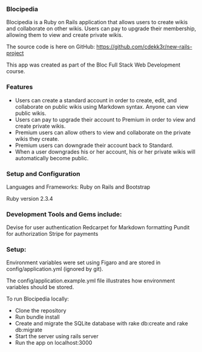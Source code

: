<h3>Blocipedia</h3>

Blocipedia is a Ruby on Rails application that allows users to create wikis and collaborate on other wikis. Users can pay to upgrade their membership, allowing them to view and create private wikis.

The source code is here on GitHub: https://github.com/cdekk3r/new-rails-project

This app was created as part of the Bloc Full Stack Web Development course.

<h3>Features</h3>

- Users can create a standard account in order to create, edit, and collaborate on public wikis using Markdown syntax. Anyone can view public wikis.
- Users can pay to upgrade their account to Premium in order to view and create private wikis.
- Premium users can allow others to view and collaborate on the private wikis they create.
- Premium users can downgrade their account back to Standard.
- When a user downgrades his or her account, his or her private wikis will automatically become public.

<h3>Setup and Configuration</h3>

Languages and Frameworks: Ruby on Rails and Bootstrap

Ruby version 2.3.4

<h3>Development Tools and Gems include:</h3>

Devise for user authentication
Redcarpet for Markdown formatting
Pundit for authorization
Stripe for payments

<h3>Setup:</h3>

Environment variables were set using Figaro and are stored in config/application.yml (ignored by git).

The config/application.example.yml file illustrates how environment variables should be stored.

To run Blocipedia locally:

- Clone the repository
- Run bundle install
- Create and migrate the SQLite database with rake db:create and rake db:migrate
- Start the server using rails server
- Run the app on localhost:3000

